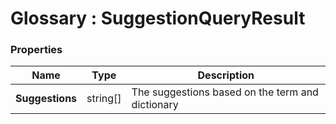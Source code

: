﻿# Glossary : SuggestionQueryResult

### Properties

| Name | Type | Description |
| ------------- | ------------- | ----- |
| **Suggestions** | string[] | The suggestions based on the term and dictionary |
